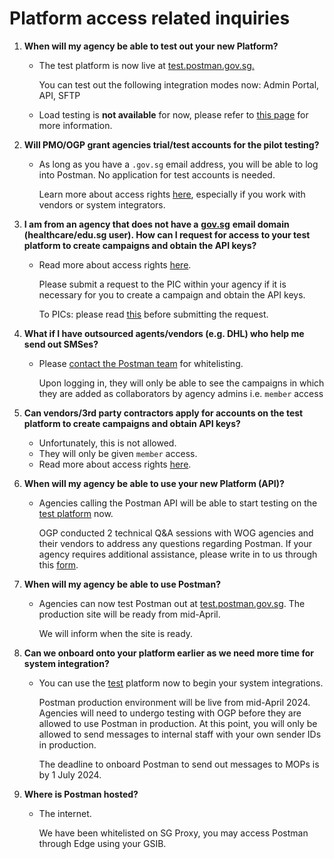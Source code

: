 # Platform access related inquiries

1.  **When will my agency be able to test out your new Platform?**

    *   The test platform is now live at [test.postman.gov.sg.](https://www.notion.so/BTN-Master-PR-FAQs-40788361a6ab4c9283866437f0e3e7da?pvs=21)

        You can test out the following integration modes now: Admin Portal, API, SFTP
    * Load testing is **not available** for now, please refer to [this page](../../postman-v2-api-docs/about-postman-v2/postman-v2-slas.md#id-4.-whats-the-sms-throughput-rate) for more information.


2.  **Will PMO/OGP grant agencies trial/test accounts for the pilot testing?**

    *   As long as you have a `.gov.sg` email address, you will be able to log into Postman. No application for test accounts is needed.

        Learn more about access rights [here](https://postman-v2.guides.gov.sg/postman-v2-admin-portal-for-api-users/campaign-settings#settings-members), especially if you work with vendors or system integrators.


3.  **I am from an agency that does not have a** [**gov.sg**](http://gov.sg) **email domain (healthcare/edu.sg user). How can I request for access to your test platform to create campaigns and obtain the API keys?**

    *   Read more about access rights [here](https://postman-v2.guides.gov.sg/postman-v2-admin-portal-for-api-users/campaign-settings#settings-members).

        Please submit a request to the PIC within your agency if it is necessary for you to create a campaign and obtain the API keys.

        To PICs: please read [this](https://postman-v2.guides.gov.sg/postman-v2-admin-portal-for-api-users/campaign-settings#settings-members) before submitting the request.


4. **What if I have outsourced agents/vendors (e.g. DHL) who help me send out SMSes?**
   *   Please [contact the Postman team](https://form.gov.sg/657025a2d2bd350012c82eb0) for whitelisting.

       Upon logging in, they will only be able to see the campaigns in which they are added as collaborators by agency admins i.e. `member` access
5.  **Can vendors/3rd party contractors apply for accounts on the test platform to create campaigns and obtain API keys?**

    * Unfortunately, this is not allowed.
    * They will only be given `member` access.
    * Read more about access rights [here](https://postman-v2.guides.gov.sg/postman-v2-admin-portal-for-api-users/campaign-settings#settings-members).


6.  **When will my agency be able to use your new Platform (API)?**

    *   Agencies calling the Postman API will be able to start testing on the [test platform](https://www.notion.so/BTN-Master-PR-FAQs-40788361a6ab4c9283866437f0e3e7da?pvs=21) now.

        OGP conducted 2 technical Q\&A sessions with WOG agencies and their vendors to address any questions regarding Postman. If your agency requires additional assistance, please write in to us through this [form](https://form.gov.sg/657025a2d2bd350012c82eb0).


7.  **When will my agency be able to use Postman?**

    *   Agencies can now test Postman out at [test.postman.gov.sg](http://test.postman.gov.sg). The production site will be ready from mid-April.

        We will inform when the site is ready.


8.  **Can we onboard onto your platform earlier as we need more time for system integration?**

    *   You can use the [test](https://www.notion.so/e971e7dfb3bd427495133e5fea6ae5ec?pvs=21) platform now to begin your system integrations.

        Postman production environment will be live from mid-April 2024. Agencies will need to undergo testing with OGP before they are allowed to use Postman in production. At this point, you will only be allowed to send messages to internal staff with your own sender IDs in production.

        The deadline to onboard Postman to send out messages to MOPs is by 1 July 2024.


9. **Where is Postman hosted?**
   *   The internet.

       We have been whitelisted on SG Proxy, you may access Postman through Edge using your GSIB.
